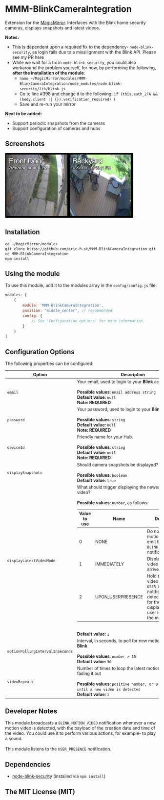 # MMM-BlinkCameraIntegration
Extension for the [MagicMirror](https://github.com/MichMich/MagicMirror). 
Interfaces with the Blink home security cameras, displays snapshots and latest videos.

**Notes:**
* This is dependent upon a required fix to the dependency- `node-blink-security`, as login fails due to a misallignment with the Blink API.
Please see my PR here
* While we wait for a fix in `node-blink-security`, you could also workaround the problem yourself, for now, by performing the following, **after the installation of the module**:
  * `nano ~/MagicMirror/modules/MMM-BlinkCameraIntegration/node_modules/node-blink-security/lib/blink.js`
  * Go to line #398 and change it to the following: `if (this.auth_2FA && (body.client || {}).verification_required) {`
  * Save and re-run your mirror

**Next to be added:** 

* Support periodic snapshots from the cameras
* Support configuration of cameras and hubs

## Screenshots

![](screenshots/screenshot.png)

## Installation
````
cd ~/MagicMirror/modules
git clone https://github.com/eric-h-st/MMM-BlinkCameraIntegration.git
cd MMM-BlinkCameraIntegration
npm install
````

## Using the module

To use this module, add it to the modules array in the `config/config.js` file:
````javascript
modules: [
	{
		module: 'MMM-BlinkCameraIntegration',
		position: "middle_center", // recommended 
		config: {
			// See 'Configuration options' for more information.
		}
	}
]
````

## Configuration Options

The following properties can be configured:

<table width="100%">
	<!-- why, markdown... -->
	<thead>
		<tr>
			<th>Option</th>
			<th width="100%">Description</th>
		</tr>
	<thead>
	<tbody>
		<tr>
			<td><code>email</code></td>
      <td>Your email, used to login to your <b>Blink</b> account<br>
				<br><b>Possible values:</b> <code>email address string</code>
				<br><b>Default value:</b> <code>null</code> 
        <br><b>Note: REQUIRED<b>
			</td>
		</tr>
		<tr>
			<td><code>password</code></td>
      <td>Your password, used to login to your <b>Blink</b> account<br>
				<br><b>Possible values:</b> <code>string</code>
				<br><b>Default value:</b> <code>null</code>
        <br><b>Note: REQUIRED<b>
			</td>
		</tr>
		<tr>
			<td><code>deviceId</code></td>
      <td>Friendly name for your Hub.<br>
				<br><b>Possible values:</b> <code>string</code>
				<br><b>Default value:</b> <code>null</code> 
        <br><b>Note: REQUIRED<b>
			</td>
		</tr>
		<tr>
			<td><code>displaySnapshots</code></td>
      <td>Should camera snapshots be displayed?<br>
				<br><b>Possible values:</b> <code>boolean</code>
				<br><b>Default value:</b> <code>true</code>
			</td>
		</tr>
		<tr>
			<td><code>displayLatestVideoMode</code></td>
      <td>What should trigger displaying the newest motion video?<br>
				<br><b>Possible values:</b> <code>number</code>, as follows:
        <br>
	  <table>
        	<thead>
          <tr>
            <th>Value to use</th>
            <th>Name</th>
            <th width="100%">Description</th>
          </tr>
        	</thead>
	        <tbody>
             <tr>
               <td>0</td><td>NONE</td><td>Do not display motion videos, just emit the <code>BLINK_MOTION_VIDEO</code> notification</td>
             </tr>
             <tr>
               <td>1</td><td>IMMEDIATELY</td><td>Display the latest video once it arrives</td>
             </tr>
             <tr>
               <td>2</td><td>UPON_USERPRESENCE</td><td>Hold the latest video until <code>USER_PRESENCE</code> notification is deteced, to allow for the video to be displayed when the user is in front of the mirror</td>
             </tr>
        </table>        
	    <br><b>Default value:</b> <code>1</code>
	</td>
		</tr>
		<tr>
			<td><code>motionPollingIntervalInSeconds</code></td>
      <td>Interval, in seconds, to poll for new motion videos from <b>Blink</b><br>
				<br><b>Possible values:</b> <code>number > 15</code>
				<br><b>Default value:</b> <code>30</code>
			</td>
		</tr>
		<tr>
			<td><code>videoRepeats</code></td>
      <td>Number of times to loop the latest motion video before fading it out<br>
				<br><b>Possible values:</b> <code>positive number, or 0 to repeat until a new video is detected</code>
				<br><b>Default value:</b> <code>1</code>
			</td>
		</tr>
  </tbody>
</table>

## Developer Notes
This module broadcasts a `BLINK_MOTION_VIDEO` notification whenever a new motion video is detected, with the payload of the creation date and time of the video. You could use it to perform various actions, for example- to play a sound. 
<br>
<br>
This module listens to the `USER_PRESENCE` notification. 


## Dependencies
- [node-blink-security](https://www.npmjs.com/package/node-blink-security) (installed via `npm install`)

## The MIT License (MIT)
